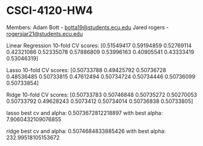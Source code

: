 # CSCI-4120-HW4

Members:
Adam Bott - botta19@students.ecu.edu
Jared rogers - rogersjar21@students.ecu.edu

Linear Regression 10-fold CV scores: [0.51549417 0.59194859 0.52769114 0.42321086 0.52335078 0.57886809
 0.53996163 0.40905541 0.43333419 0.53046319]

Lasso 10-fold CV scores: [0.50733788 0.49425792 0.50736728 0.48536485 0.50733815 0.47612494
 0.50734724 0.50734446 0.50736099 0.50733854]

Ridge 10-fold CV scores: [0.50733783 0.50746848 0.50735272 0.50270053 0.50733792 0.49628243
 0.5073412  0.50734014 0.50736838 0.50733805]

 lasso best cv and alpha: 0.5073672812218897 with best alpha: 7.9060432109076855
 
 ridge best cv and alpha: 0.5074684833885426 with best alpha: 232.99518105153672

